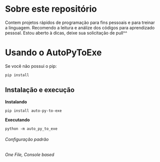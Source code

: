 # Sobre este repositório
Contem projetos rápidos de programação para fins pessoais e para treinar a linguagem.
Recomendo a leitura  e análize dos códigos  para  aprendizado pessoal. Estou aberto  à  dicas, deixe sua solicitação de pull^^



# Usando o AutoPyToExe


Se você não possui o pip:

```
pip install
```

## Instalação e execução

**Instalando**

```
pip install auto-py-to-exe
```

**Executando**

```
python -m auto_py_to_exe
```

###### Configuração padrão

_One File, Console based_
